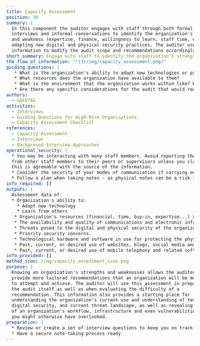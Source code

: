 ```yaml
---
title: Capacity Assessment
position: 30
summary: |
  In this component the auditor engages with staff through both formal
  interviews and informal conversations to identify the organization's strengths
  and weakness (expertise, finance, willingness to learn, staff time, etc.) to
  adopting new digital and physical security practices. The auditor uses this
  information to modify the audit scope and recommendations accordingly.
short_summary: Engage with staff to identify the organization's strengths and weaknesses and use this information to modify audit scope and recommendations.
the_flow_of_information: "![](/img/capacity_assessment.png)"
guiding_questions: |
   * What is the organization's ability to adopt new technologies or practices?
   * What resources does the organization have available to them?
   * What is the environment that the organization works within like? What barriers, threat actors, and other aspects influence their work?
   * Are there any specific considerations for the audit that would require modifying the overall approach, tools, preparation steps, or timeline?
authors:
  - SAFETAG
activities:
  - Interviews
  - Guiding Questions for High-Risk Organisations
  - Capacity Assessment Checklist
references:
  - Capacity Assessment
  - Interviews
  - Background Interview Approaches
operational_security: |
  * You may be interacting with many staff members. Avoid reporting the comments
  from other staff members to their peers or supervisors unless you clarify that
  this is agreeable with the source of the information.
  * Consider the security of your modes of communication if carrying out interviews remotely. Remember that your interviewees may be connecting from devices of unknown security status.
  * Follow a plan when taking notes - as physical notes can be a risk in case they are seized and digital notes need to be consolidated in a secure location.
info_required: []
outputs: |
  Assessment data of:
  * Organization's ability to:
    * Adopt new technology
    * Learn from others
   * Organization's resources (financial, time, buy-in, expertise...) available for technological adoption
   * The availability and quality of communications and electronic infrastructure.
   * Threats posed to the digital and physical security of the organization and its staff, and past security issues encountered by the organization and its partners.
   * Priority security concerns.
   * Technological hardware and software in use for protecting the physical and digital security of organizations and their staff.
   * Past, current, or desired use of websites, blogs, social media and other web-based tools and platforms to conduct outreach, manage information, advocate or engage with specific groups.
   * Past, current, or desired use of mobile telephony and related software and hardware for activities such as sms management and data collection.
info_provided: []
method_icon: /img/capacity_assessment_icon.png
purpose: |
  Knowing an organization's strengths and weaknesses allows the auditor to
  provide more tailored recommendations that an organization will be more likely
  to attempt and achieve. The auditor will use this assessment in preparing for
  the audit itself as well as when evaluating the difficulty of a
  recommendation. This information also provides a starting place for
  understanding the organization's current use and understanding of technology,
  digital security, and current threat landscape, as well as revealing elements
  of an organization's workflow, infrastructure and even vulnerabilities that
  you might otherwise have overlooked.
preparation: |
  * Review or create a set of interview questions to keep you on track
  * Have a secure note-taking process ready
---
```

